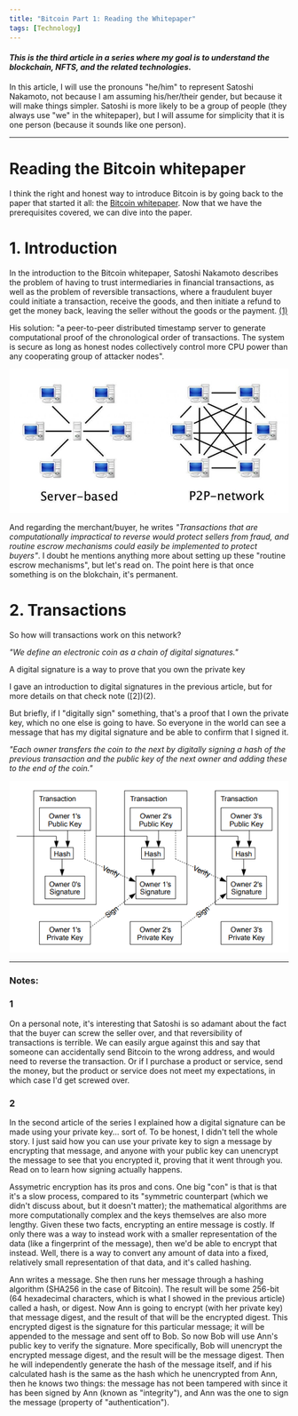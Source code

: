 ```yaml
---
title: "Bitcoin Part 1: Reading the Whitepaper"
tags: [Technology]
---
```


#### _This is the third article in a series where my goal is to understand the blockchain, NFTS, and the related technologies._

In this article, I will use the pronouns "he/him" to represent Satoshi Nakamoto, not because I am assuming his/her/their gender, but because it will make things simpler. Satoshi is more likely to be a group of people (they always use "we" in the whitepaper), but I will assume for simplicity that it is one person (because it sounds like one person).

----------------------------

# Reading the Bitcoin whitepaper

I think the right and honest way to introduce Bitcoin is by going back to the paper that started it all: the [Bitcoin whitepaper](https://bitcoin.org/bitcoin.pdf). Now that we have the prerequisites covered, we can dive into the paper.

# 1. Introduction

In the introduction to the Bitcoin whitepaper, Satoshi Nakamoto describes the problem of having to trust intermediaries in financial transactions, as well as the problem of reversible transactions, where a fraudulent buyer could initiate a transaction, receive the goods, and then initiate a refund to get the money back, leaving the seller without the goods or the payment. [(1)](1)

His solution: "a peer-to-peer distributed timestamp server to generate computational proof of the chronological order of transactions. The system is secure as long as honest nodes collectively control more CPU power than any cooperating group of attacker nodes".

![trees](..\images\Server-based-network-vs-Peer-to-Peer-network-Digital-Impact-Labs-2017.png)

And regarding the merchant/buyer, he writes _"Transactions that are computationally impractical to reverse would protect sellers from fraud, and routine escrow mechanisms could easily be implemented to protect buyers"_. I doubt he mentions anything more about setting up these "routine escrow mechanisms", but let's read on. The point here is that once something is on the blokchain, it's permanent.

# 2. Transactions

So how will transactions work on this network? 

_"We define an electronic coin as a chain of digital signatures."_

 A digital signature is a way to prove that you own the private key

I gave an introduction to digital signatures in the previous article, but for more details on that check note ([2])(2).

But briefly, if I "digitally sign" something, that's a proof that I own the private key, which no one else is going to have. So everyone in the world can see a message that has my digital signature and be able to confirm that I signed it. 

_"Each owner transfers the coin to the next by digitally signing a hash of the previous transaction and the public key of the next owner and adding these to the end of the coin."_

![trees](..\images\btc\img1.PNG)

---

### Notes:

### 1
On a personal note, it's interesting that Satoshi is so adamant about the fact that the buyer can screw the seller over, and that reversibility of transactions is terrible. We can easily argue against this and say that someone can accidentally send Bitcoin to the wrong address, and would need to reverse the transaction. Or if I purchase a product or service, send the money, but the product or service does not meet my expectations, in which case I'd get screwed over.

### 2
In the second article of the series I explained how a digital signature can be made using your private key... sort of. To be honest, I didn't tell the whole story. I just said how you can use your private key to sign a message by encrypting that message, and anyone with your public key can unencrypt the message to see that you encrypted it, proving that it went through you. Read on to learn how signing actually happens.

Assymetric encryption has its pros and cons. One big "con" is that is that it's a slow process, compared to its "symmetric counterpart (which we didn't discuss about, but it doesn't matter); the mathematical algorithms are more computationally complex and the keys themselves are also more lengthy. Given these two facts, encrypting an entire message is costly. If only there was a way to instead work with a smaller representation of the data (like a fingerprint of the message), then we'd be able to encrypt that instead. Well, there is a way to convert any amount of data into a fixed, relatively small representation of that data, and it's called hashing.

Ann writes a message. She then runs her message through a hashing algorithm (SHA256 in the case of Bitcoin). The result will be some 256-bit (64 hexadecimal characters, which is what I showed in the previous article) called a hash, or digest. Now Ann is going to encrypt (with her private key) that message digest, and the result of that will be the encrypted digest. This encrypted digest is the signature for this particular message; it will be appended to the message and sent off to Bob. So now Bob will use Ann's public key to verify the signature. More specifically, Bob will unencrypt the encrypted message digest, and the result will be the message digest. Then he will independently generate the hash of the message itself, and if his calculated hash is the same as the hash which he unencrypted from Ann, then he knows two things: the message has not been tampered with since it has been signed by Ann (known as "integrity"), and Ann was the one to sign the message (property of "authentication").